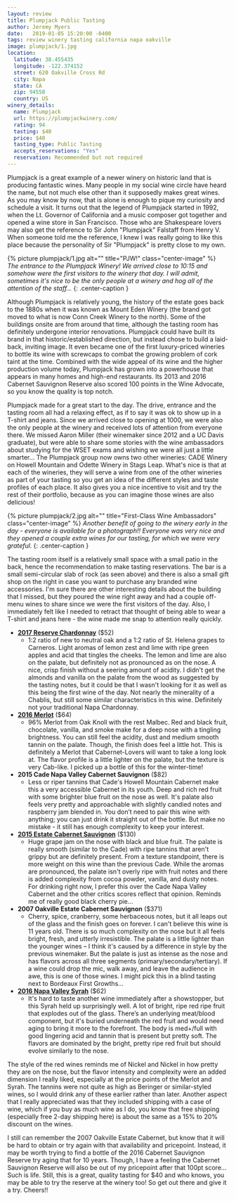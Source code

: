 ```yaml
---
layout: review
title: Plumpjack Public Tasting
author: Jeremy Myers
date:   2019-01-05 15:20:00 -0400
tags: review winery tasting california napa oakville
image: plumpjack/1.jpg
location:
  latitude: 38.455435
  longitude: -122.374152
  street: 620 Oakville Cross Rd
  city: Napa
  state: CA
  zip: 94558
  country: US
winery_details:
  name: Plumpjack
  url: https://plumpjackwinery.com/
  rating: 94
  tasting: $40
  price: $40
  tasting_type: Public Tasting
  accepts_reservations: "Yes"
  reservation: Recommended but not required
---
```

Plumpjack is a great example of a newer winery on historic land that is producing fantastic wines.  Many people in my social wine circle have heard the name, but not much else other than it supposedly makes great wines.  As you may know by now, that is alone is enough to pique my curiosity and schedule a visit.  It turns out that the legend of Plumpjack started in 1992, when the Lt. Governor of California and a music composer got together and opened a wine store in San Francisco.  Those who are Shakespeare lovers may also get the reference to Sir John "Plumpjack" Falstaff from Henry V.  When someone told me the reference, I knew I was really going to like this place because the personality of Sir "Plumpjack" is pretty close to my own.

{% picture plumpjack/1.jpg alt="" title="PJW!" class="center-image" %}
*The entrance to the Plumpjack Winery!  We arrived close to 10:15 and somehow were the first visitors to the winery that day.  I will admit, sometimes it's nice to be the only people at a winery and hog all of the attention of the staff...*
{: .center-caption }

Although Plumpjack is relatively young, the history of the estate goes back to the 1880s when it was known as Mount Eden Winery (the brand got moved to what is now Conn Creek Winery to the north).  Some of the buildings onsite are from around that time, although the tasting room has definitely undergone interior renovations.  Plumpjack could have built its brand in that historic/established direction, but instead chose to build a laid-back, inviting image.  It even became one of the first luxury-priced wineries to bottle its wine with screwcaps to combat the growing problem of cork taint at the time.  Combined with the wide appeal of its wine and the higher production volume today, Plumpjack has grown into a powerhouse that appears in many homes and high-end restaurants.  Its 2013 and 2016 Cabernet Sauvignon Reserve also scored 100 points in the Wine Advocate, so you know the quality is top notch.

Plumpjack made for a great start to the day.  The drive, entrance and the tasting room all had a relaxing effect, as if to say it was ok to show up in a T-shirt and jeans.  Since we arrived close to opening at 1000, we were also the only people at the winery and received lots of attention from everyone there.  We missed Aaron Miller (their winemaker since 2012 and a UC Davis graduate), but were able to share some stories with the wine ambassadors about studying for the WSET exams and wishing we were all just a little smarter...  The Plumpjack group now owns two other wineries: CADE Winery on Howell Mountain and Odette Winery in Stags Leap.  What's nice is that at each of the wineries, they will serve a wine from one of the other wineries as part of your tasting so you get an idea of the different styles and taste profiles of each place.  It also gives you a nice incentive to visit and try the rest of their portfolio, because as you can imagine those wines are also delicious!

{% picture plumpjack/2.jpg alt="" title="First-Class Wine Ambassadors" class="center-image" %}
*Another benefit of going to the winery early in the day - everyone is available for a photograph!!  Everyone was very nice and they opened a couple extra wines for our tasting, for which we were very grateful.*
{: .center-caption }

The tasting room itself is a relatively small space with a small patio in the back, hence the recommendation to make tasting reservations.  The bar is a small semi-circular slab of rock (as seen above) and there is also a small gift shop on the right in case you want to purchase any branded wine accessories.  I'm sure there are other interesting details about the building that I missed, but they poured the wine right away and had a couple off-menu wines to share since we were the first visitors of the day.  Also, I immediately felt like I needed to retract that thought of being able to wear a T-shirt and jeans here - the wine made me snap to attention really quickly.

* [**2017 Reserve Chardonnay**](https://store.plumpjackwinery.com/SHOP.AMS?LEVEL=BOT&PART=PJ17CHSC7) ($52)
  * 1:2 ratio of new to neutral oak and a 1:2 ratio of St. Helena grapes to Carneros.  Light aromas of lemon zest and lime with ripe green apples and acid that tingles the cheeks.  The lemon and lime are also on the palate, but definitely not as pronounced as on the nose.  A nice, crisp finish without a seering amount of acidity.  I didn't get the almonds and vanilla on the palate from the wood as suggested by the tasting notes, but it could be that I wasn't looking for it as well as this being the first wine of the day.  Not nearly the minerality of a Chablis, but still some similar characteristics in this wine.  Definitely not your traditional Napa Chardonnay.
* [**2016 Merlot**](https://store.plumpjackwinery.com/SHOP.AMS?LEVEL=BOT&PART=PJ16MEC7) ($64)
  * 96% Merlot from Oak Knoll with the rest Malbec.  Red and black fruit, chocolate, vanilla, and smoke make for a deep nose with a tingling brightness.  You can still feel the acidity, dust and medium smooth tannin on the palate.  Though, the finish does feel a little hot.  This is definitely a Merlot that Cabernet-Lovers will want to take a long look at.  The flavor profile is a little lighter on the palate, but the texture is very Cab-like.  I picked up a bottle of this for the winter-time!
* **2015 Cade Napa Valley Cabernet Sauvignon** ($82)
  * Less or riper tannins that Cade's Howell Mountain Cabernet make this a very accessible Cabernet in its youth.  Deep and rich red fruit with some brighter blue fruit on the nose as well.  It's palate also feels very pretty and approachable with slightly candied notes and raspberry jam blended in.  You don’t need to pair this wine with anything; you can just drink it straight out of the bottle.  But make no mistake - it still has enough complexity to keep your interest. 
* [**2015 Estate Cabernet Sauvignon**](https://store.plumpjackwinery.com/SHOP.AMS?LEVEL=BOT&PART=PJ15CSCM) ($130)
  * Huge grape jam on the nose with black and blue fruit.  The palate is really smooth (similar to the Cade) with ripe tannins that aren't grippy but are definitely present.  From a texture standpoint, there is more weight on this wine than the previous Cade.  While the aromas are pronounced, the palate isn't overly ripe with fruit notes and there is added complexity from cocoa powder, vanilla, and dusty notes.  For drinking right now, I prefer this over the Cade Napa Valley Cabernet and the other critics scores reflect that opinion.  Reminds me of really good black cherry pie...
* **2007 Oakville Estate Cabernet Sauvignon** ($371)
  * Cherry, spice, cranberry, some herbaceous notes, but it all leaps out of the glass and the finish goes on forever.  I can't believe this wine is 11 years old.  There is so much complexity on the nose but it all feels bright, fresh, and utterly irresistible.  The palate is a little lighter than the younger wines – I think it's caused by a difference in style by the previous winemaker.  But the palate is just as intense as the nose and has flavors across all three segments (primary/secondary/tertiary).  If a wine could drop the mic, walk away, and leave the audience in awe, this is one of those wines.  I might pick this in a blind tasting next to Bordeaux First Growths...
* [**2016 Napa Valley Syrah**](https://store.plumpjackwinery.com/SHOP.AMS?LEVEL=BOT&PART=PJ16SYC7) ($62)
  * It's hard to taste another wine immediately after a showstopper, but this Syrah held up surprisingly well.  A lot of bright, ripe red ripe fruit that explodes out of the glass.  There’s an underlying meat/blood component, but it's buried underneath the red fruit and would need aging to bring it more to the forefront.  The body is med+/full with good lingering acid and tannin that is present but pretty soft.  The flavors are dominated by the bright, pretty ripe red fruit but should evolve similarly to the nose.

The style of the red wines reminds me of Nickel and Nickel in how pretty they are on the nose, but the flavor intensity and complexity were an added dimension I really liked, especially at the price points of the Merlot and Syrah.  The tannins were not quite as high as Beringer or similar-styled wines, so I would drink any of these earlier rather than later.  Another aspect that I really appreciated was that they included shipping with a case of wine, which if you buy as much wine as I do, you know that free shipping (especially free 2-day shipping here) is about the same as a 15% to 20% discount on the wines.

I still can remember the 2007 Oakville Estate Cabernet, but know that it will be hard to obtain or try again with that availability and pricepoint.  Instead, it may be worth trying to find a bottle of the 2016 Cabernet Sauvignon Reserve try aging that for 10 years.  Though, I have a feeling the Cabernet Sauvignon Reserve will also be out of my pricepoint after that 100pt score...  Such is life.  Still, this is a great, quality tasting for $40 and who knows, you may be able to try the reserve at the winery too!  So get out there and give it a try.  Cheers!!
